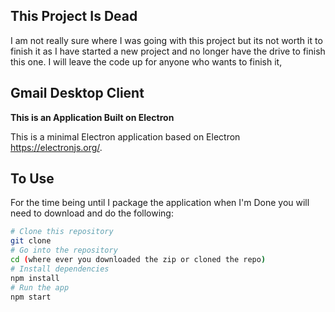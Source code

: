 
## This Project Is Dead
  I am not really sure where I was going with this project but its not worth it to finish it as I have started a new project and no 
  longer have the drive to finish this one. I will leave the code up for anyone who wants to finish it, 



## Gmail Desktop Client

**This is an Application Built on Electron**

  This is a minimal Electron application based on Electron https://electronjs.org/.

## To Use

For the time being until I package the application when I'm Done you will need to download and do the following:

```bash
# Clone this repository
git clone
# Go into the repository
cd (where ever you downloaded the zip or cloned the repo)
# Install dependencies
npm install
# Run the app
npm start
```

